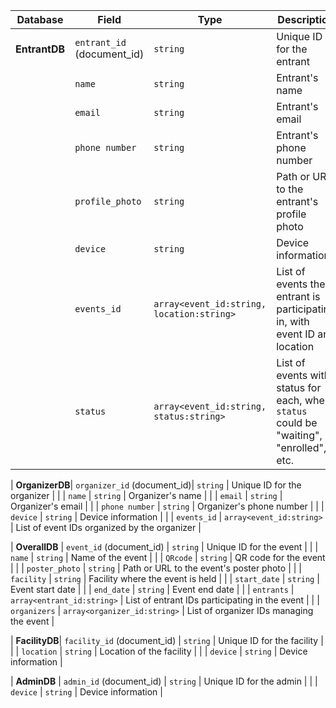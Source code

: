 | Database      | Field                      | Type                                          | Description                                                                       |
|---------------|----------------------------|-----------------------------------------------|-----------------------------------------------------------------------------------|
| **EntrantDB** | `entrant_id` (document_id) | `string`                                      | Unique ID for the entrant                                                         |
|               | `name`                     | `string`                                      | Entrant's name                                                                    |
|               | `email`                    | `string`                                      | Entrant's email                                                                   |
|               | `phone number`             | `string`                                      | Entrant's phone number                                                            |
|               | `profile_photo`            | `string`                                      | Path or URL to the entrant's profile photo                                        |
|               | `device`                   | `string`                                      | Device information                                                                |
|               | `events_id`                | `array<event_id:string, location:string>`     | List of events the entrant is participating in, with event ID and location        |
|               | `status`                   | `array<event_id:string, status:string>`       | List of events with status for each, where `status` could be "waiting", "enrolled", etc. |

| **OrganizerDB**| `organizer_id` (document_id)| `string`                                      | Unique ID for the organizer                                                       |
|               | `name`                     | `string`                                      | Organizer's name                                                                  |
|               | `email`                    | `string`                                      | Organizer's email                                                                 |
|               | `phone number`             | `string`                                      | Organizer's phone number                                                          |
|               | `device`                   | `string`                                      | Device information                                                                |
|               | `events_id`                | `array<event_id:string>`                      | List of event IDs organized by the organizer                                      |

| **OverallDB** | `event_id` (document_id)    | `string`                                      | Unique ID for the event                                                           |
|               | `name`                     | `string`                                      | Name of the event                                                                 |
|               | `QRcode`                   | `string`                                      | QR code for the event                                                             |
|               | `poster_photo`             | `string`                                      | Path or URL to the event's poster photo                                           |
|               | `facility`                 | `string`                                      | Facility where the event is held                                                  |
|               | `start_date`               | `string`                                      | Event start date                                                                  |
|               | `end_date`                 | `string`                                      | Event end date                                                                    |
|               | `entrants`                 | `array<entrant_id:string>`                    | List of entrant IDs participating in the event                                    |
|               | `organizers`               | `array<organizer_id:string>`                  | List of organizer IDs managing the event                                          |

| **FacilityDB**| `facility_id` (document_id) | `string`                                      | Unique ID for the facility                                                        |
|               | `location`                 | `string`                                      | Location of the facility                                                          |
|               | `device`                   | `string`                                      | Device information                                                                |

| **AdminDB**   | `admin_id` (document_id)    | `string`                                      | Unique ID for the admin                                                           |
|               | `device`                   | `string`                                      | Device information                                                                |
